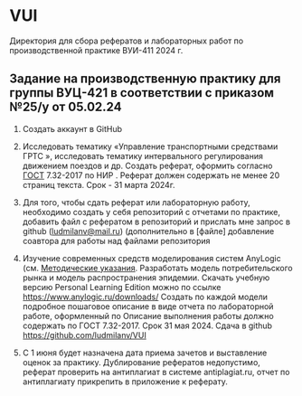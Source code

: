# VUI
Директория для сбора рефератов и лабораторных работ по производственной практике ВУИ-411 2024 г.
## Задание на производственную практику для группы ВУЦ-421 в соответствии с приказом №25/у от 05.02.24

1. Создать аккаунт в GitHub
2.	Исследовать тематику «Управление транспортными средствами ГРТС », исследовать тематику интервального регулирования движением поездов и др. Создать реферат, оформить согласно [ГОСТ](https://github.com/ludmilanv/VUI/blob/main/%D0%93%D0%9E%D0%A1%D0%A2_7_32_2017_%D0%9E%D1%82%D1%87%D1%91%D1%82_%D0%BF%D0%BE_%D0%9D%D0%98%D0%A0_%D1%81_%D0%B2%D1%8B%D0%B4%D0%B5%D0%BB%D0%B5%D0%BD%D0%B8%D0%B5%D0%BC.pdf) 7.32-2017 по НИР . Реферат должен содержать не менее 20 страниц текста. Срок - 31 марта 2024г.
3.	Для того, чтобы сдать реферат или лабораторную работу, необходимо создать у себя репозиторий с отчетами по практике, добавить файл с рефератом в репозиторий и прислать мне запрос в github (ludmilanv@mail.ru) (дополнительно в [файле] добавление соавтора для работы над файлами репозитория

4.	Изучение современных средств моделирования систем AnyLogic (см. [Методические указания](https://github.com/ludmilanv/VUI/blob/main/anylogic_in_three_days(rus).pdf ). Разработать модель потребительского рынка и модель распространения эпидемии. Скачать учебную версию Personal Learning Edition можно по ссылке https://www.anylogic.ru/downloads/
Создать по каждой модели подробное пошаговое описание в виде отчета по лабораторной работе, оформленный по Описание выполнения работы должно содержать по ГОСТ 7.32-2017. Срок 31 мая 2024. Сдача в github https://github.com/ludmilanv/VUI

5. С 1 июня будет назначена дата приема зачетов и выставление оценок за практику.
Дублирование рефератов недопустимо, реферат проверить на антиплагиат в системе antiplagiat.ru, отчет по антиплагиату прикрепить в приложение к реферату.
